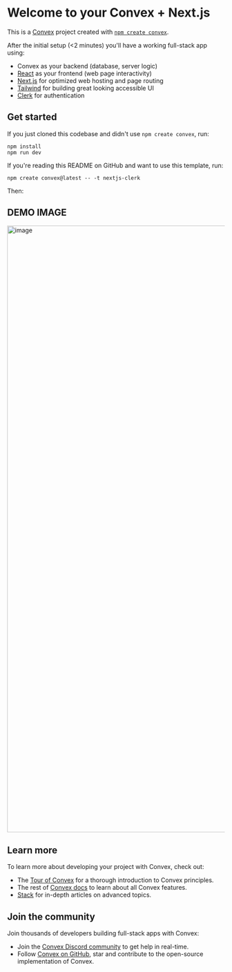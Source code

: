 # Welcome to your Convex + Next.js 

This is a [Convex](https://convex.dev/) project created with [`npm create convex`](https://www.npmjs.com/package/create-convex).

After the initial setup (<2 minutes) you'll have a working full-stack app using:

- Convex as your backend (database, server logic)
- [React](https://react.dev/) as your frontend (web page interactivity)
- [Next.js](https://nextjs.org/) for optimized web hosting and page routing
- [Tailwind](https://tailwindcss.com/) for building great looking accessible UI
- [Clerk](https://clerk.com/) for authentication

## Get started

If you just cloned this codebase and didn't use `npm create convex`, run:

```
npm install
npm run dev
```

If you're reading this README on GitHub and want to use this template, run:

```
npm create convex@latest -- -t nextjs-clerk
```

Then:

## DEMO IMAGE
<img width="2769" height="1404" alt="image" src="https://github.com/user-attachments/assets/639d651b-b017-4120-99d9-8a4184e16927" />


## Learn more

To learn more about developing your project with Convex, check out:

- The [Tour of Convex](https://docs.convex.dev/get-started) for a thorough introduction to Convex principles.
- The rest of [Convex docs](https://docs.convex.dev/) to learn about all Convex features.
- [Stack](https://stack.convex.dev/) for in-depth articles on advanced topics.

## Join the community

Join thousands of developers building full-stack apps with Convex:

- Join the [Convex Discord community](https://convex.dev/community) to get help in real-time.
- Follow [Convex on GitHub](https://github.com/get-convex/), star and contribute to the open-source implementation of Convex.
